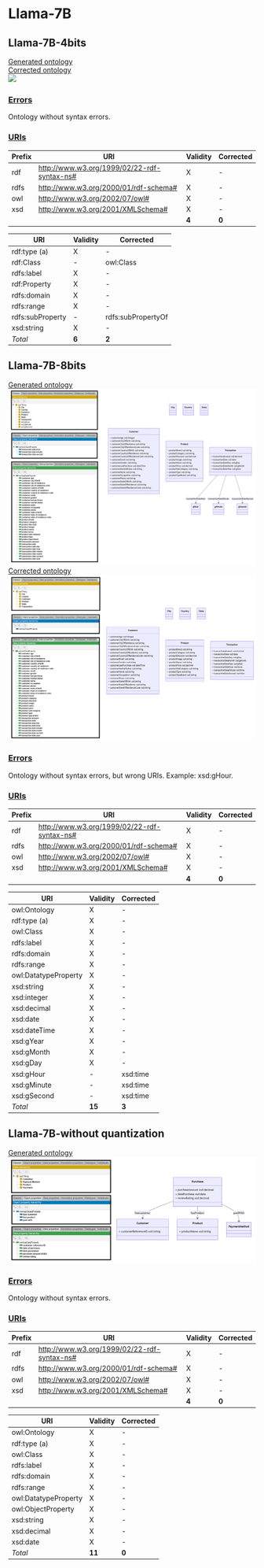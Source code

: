 # Llama-7B

## Llama-7B-4bits

[Generated ontology](./ontology_4bits.txt)
<br>
[Corrected ontology](./ontology_4bits_corrected.txt)
<br>
![](./ontology_4bits_corrected.png)


### [Errors](./ontology_4bits_notes.txt)

Ontology without syntax errors.


### [URIs](./ontology_4bits_URIs.xlsx)

| Prefix | URI                                           | Validity | Corrected |
|--------|-----------------------------------------------|----------|-----------|
| rdf    | http://www.w3.org/1999/02/22-rdf-syntax-ns#   | X        | -         |
| rdfs   | http://www.w3.org/2000/01/rdf-schema#         | X        | -         |
| owl    | http://www.w3.org/2002/07/owl#                | X        | -         |
| xsd    | http://www.w3.org/2001/XMLSchema#             | X        | -         |
|        |                                               | **4**    | **0**     |

| URI                  | Validity | Corrected            |
|----------------------|----------|----------------------|
| rdf:type (a)         | X        | -                    |
| rdf:Class            | -        | owl:Class            |
| rdfs:label           | X        | -                    |
| rdf:Property         | X        | -                    |
| rdfs:domain          | X        | -                    |
| rdfs:range           | X        | -                    |
| rdfs:subProperty     | -        | rdfs:subPropertyOf   |
| xsd:string           | X        | -                    |
| *Total*              | **6**    | **2**                |


## Llama-7B-8bits

[Generated ontology](./ontology_8bits.txt)
<br>
![](./ontology_8bits.png)
<br>
[Corrected ontology](./ontology_8bits_corrected.txt)
<br>
![](./ontology_8bits_corrected.png)


### [Errors](./ontology_8bits_notes.txt)

Ontology without syntax errors, but wrong URIs. Example: xsd:gHour.


### [URIs](./ontology_8bits_URIs.xlsx)

| Prefix | URI                                           | Validity | Corrected |
|--------|-----------------------------------------------|----------|-----------|
| rdf    | http://www.w3.org/1999/02/22-rdf-syntax-ns#   | X        | -         |
| rdfs   | http://www.w3.org/2000/01/rdf-schema#         | X        | -         |
| owl    | http://www.w3.org/2002/07/owl#                | X        | -         |
| xsd    | http://www.w3.org/2001/XMLSchema#             | X        | -         |
|        |                                               | **4**    | **0**     |


| URI                  | Validity | Corrected            |
|----------------------|----------|----------------------|
| owl:Ontology         | X        | -                    |
| rdf:type (a)         | X        | -                    |
| owl:Class            | X        | -                    |
| rdfs:label           | X        | -                    |
| rdfs:domain          | X        | -                    |
| rdfs:range           | X        | -                    |
| owl:DatatypeProperty | X        | -                    |
| xsd:string           | X        | -                    |
| xsd:integer          | X        | -                    |
| xsd:decimal          | X        | -                    |
| xsd:date             | X        | -                    |
| xsd:dateTime         | X        | -                    |
| xsd:gYear            | X        | -                    |
| xsd:gMonth           | X        | -                    |
| xsd:gDay             | X        | -                    |
| xsd:gHour            | -        | xsd:time             |
| xsd:gMinute          | -        | xsd:time             |
| xsd:gSecond          | -        | xsd:time             |
| *Total*              | **15**   | **3**                |


## Llama-7B-without quantization

[Generated ontology](./ontology_all.txt)
<br>
![](./ontology_all.png)


### [Errors](./ontology_all_notes.txt)

Ontology without syntax errors.


### [URIs](./ontology_all_URIs.xlsx)

| Prefix | URI                                           | Validity | Corrected |
|--------|-----------------------------------------------|----------|-----------|
| rdf    | http://www.w3.org/1999/02/22-rdf-syntax-ns#   | X        | -         |
| rdfs   | http://www.w3.org/2000/01/rdf-schema#         | X        | -         |
| owl    | http://www.w3.org/2002/07/owl#                | X        | -         |
| xsd    | http://www.w3.org/2001/XMLSchema#             | X        | -         |
|        |                                               | **4**    | **0**     |

| URI                  | Validity | Corrected            |
|----------------------|----------|----------------------|
| owl:Ontology         | X        | -                    |
| rdf:type (a)         | X        | -                    |
| owl:Class            | X        | -                    |
| rdfs:label           | X        | -                    |
| rdfs:domain          | X        | -                    |
| rdfs:range           | X        | -                    |
| owl:DatatypeProperty | X        | -                    |
| owl:ObjectProperty   | X        | -                    |
| xsd:string           | X        | -                    |
| xsd:decimal          | X        | -                    |
| xsd:date             | X        | -                    |
| *Total*              | **11**   | **0**                |